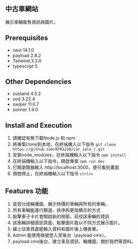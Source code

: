 
## 中古車網站

展示車輛販售資訊與圖片。

## Prerequisites
- next 14.1.0
- payload 2.8.2
- Tailwind 3.3.0
- typescript 5

## Other Dependencies
- zustand 4.5.2
- zod 3.22.4
- swiper 11.0.7
- sonner 1.4.0

## Install and Execution
1. 請確認有無下載Node.js 和 npm
2. 將專案clone到本地，在終端機入以下指令
`git clone https://github.com/KFR1230/car_sale_r.git`
3. 安裝node_modules，在終端機輸入以下指令
  `npm install`
4. 在終端機輸入以下指令，開啟專案
  `npm run dev`
5. 打開瀏覽器輸入 http://localhost:3000，便可看到畫面
6. 預想停止，在終端機輸入以下指令
  `ctrl+c`
## Features 功能
1. 首頁分成輪播圖、展示特價的車輛與所有的車輛。
2. 所有車輛能進行篩選、排序和更改顯示的方式
3. 點擊車子卡片會開啟新的視窗，前往該車輛的資訊
4. 該車輛詳細資訊頁面，點擊圖片能以不同方式展示圖片。
5. 線上估車頁面能輸入資料和圖片後上傳表單。
6. Admin 能使用帳號登入至後台（payload cms）。
7. payload cms後台，建立車及資訊、輪播圖、關於我們等資料。

